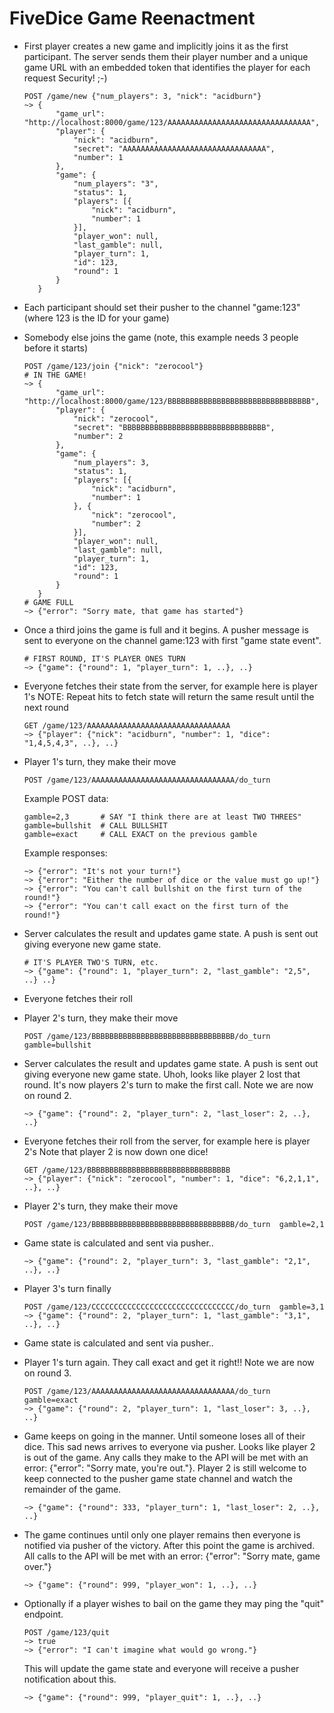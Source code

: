 # FiveDice Game Reenactment

- First player creates a new game and implicitly joins it as the first
  participant. The server sends them their player number and a unique game
  URL with an embedded token that identifies the player for each request
  Security! ;-)

      POST /game/new {"num_players": 3, "nick": "acidburn"}
      ~> {
             "game_url": "http://localhost:8000/game/123/AAAAAAAAAAAAAAAAAAAAAAAAAAAAAAAA",
             "player": {
                 "nick": "acidburn",
                 "secret": "AAAAAAAAAAAAAAAAAAAAAAAAAAAAAAAA",
                 "number": 1
             },
             "game": {
                 "num_players": "3",
                 "status": 1,
                 "players": [{
                     "nick": "acidburn",
                     "number": 1
                 }],
                 "player_won": null,
                 "last_gamble": null,
                 "player_turn": 1,
                 "id": 123,
                 "round": 1
             }
         }


- Each participant should set their pusher to the channel "game:123" (where
  123 is the ID for your game)


- Somebody else joins the game (note, this example needs 3 people before it
  starts)

      POST /game/123/join {"nick": "zerocool"}
      # IN THE GAME!
      ~> {
             "game_url": "http://localhost:8000/game/123/BBBBBBBBBBBBBBBBBBBBBBBBBBBBBBBB",
             "player": {
                 "nick": "zerocool",
                 "secret": "BBBBBBBBBBBBBBBBBBBBBBBBBBBBBBBB",
                 "number": 2
             },
             "game": {
                 "num_players": 3,
                 "status": 1,
                 "players": [{
                     "nick": "acidburn",
                     "number": 1
                 }, {
                     "nick": "zerocool",
                     "number": 2
                 }],
                 "player_won": null,
                 "last_gamble": null,
                 "player_turn": 1,
                 "id": 123,
                 "round": 1
             }
         }
      # GAME FULL
      ~> {"error": "Sorry mate, that game has started"}


- Once a third joins the game is full and it begins. A pusher message is sent
  to everyone on the channel game:123 with first "game state event".

      # FIRST ROUND, IT'S PLAYER ONES TURN
      ~> {"game": {"round": 1, "player_turn": 1, ..}, ..}


- Everyone fetches their state from the server, for example here is player 1's
  NOTE: Repeat hits to fetch state will return the same result until the next
  round

      GET /game/123/AAAAAAAAAAAAAAAAAAAAAAAAAAAAAAAA
      ~> {"player": {"nick": "acidburn", "number": 1, "dice": "1,4,5,4,3", ..}, ..}



- Player 1's turn, they make their move

      POST /game/123/AAAAAAAAAAAAAAAAAAAAAAAAAAAAAAAA/do_turn

  Example POST data:

      gamble=2,3       # SAY "I think there are at least TWO THREES"
      gamble=bullshit  # CALL BULLSHIT
      gamble=exact     # CALL EXACT on the previous gamble

  Example responses:

      ~> {"error": "It's not your turn!"}
      ~> {"error": "Either the number of dice or the value must go up!"}
      ~> {"error": "You can't call bullshit on the first turn of the round!"}
      ~> {"error": "You can't call exact on the first turn of the round!"}


- Server calculates the result and updates game state. A push is sent out
  giving everyone new game state.

      # IT'S PLAYER TWO'S TURN, etc.
      ~> {"game": {"round": 1, "player_turn": 2, "last_gamble": "2,5", ..} ..}


- Everyone fetches their roll


- Player 2's turn, they make their move

      POST /game/123/BBBBBBBBBBBBBBBBBBBBBBBBBBBBBBBB/do_turn  gamble=bullshit


- Server calculates the result and updates game state. A push is sent out
  giving everyone new game state. Uhoh, looks like player 2 lost that round.
  It's now players 2's turn to make the first call. Note we are now on
  round 2.

      ~> {"game": {"round": 2, "player_turn": 2, "last_loser": 2, ..}, ..}


- Everyone fetches their roll from the server, for example here is player 2's
  Note that player 2 is now down one dice!

      GET /game/123/BBBBBBBBBBBBBBBBBBBBBBBBBBBBBBBB
      ~> {"player": {"nick": "zerocool", "number": 1, "dice": "6,2,1,1", ..}, ..}


- Player 2's turn, they make their move

      POST /game/123/BBBBBBBBBBBBBBBBBBBBBBBBBBBBBBBB/do_turn  gamble=2,1


- Game state is calculated and sent via pusher..

      ~> {"game": {"round": 2, "player_turn": 3, "last_gamble": "2,1", ..}, ..}


- Player 3's turn finally

      POST /game/123/CCCCCCCCCCCCCCCCCCCCCCCCCCCCCCCC/do_turn  gamble=3,1
      ~> {"game": {"round": 2, "player_turn": 1, "last_gamble": "3,1", ..}, ..}


- Game state is calculated and sent via pusher..


- Player 1's turn again. They call exact and get it right!! Note we are now
  on round 3.

      POST /game/123/AAAAAAAAAAAAAAAAAAAAAAAAAAAAAAAA/do_turn  gamble=exact
      ~> {"game": {"round": 2, "player_turn": 1, "last_loser": 3, ..}, ..}


- Game keeps on going in the manner. Until someone loses all of their dice.
  This sad news arrives to everyone via pusher. Looks like player 2 is out
  of the game. Any calls they make to the API will be
  met with an error: {"error": "Sorry mate, you're out."}. Player 2 is still
  welcome to keep connected to the pusher game state channel and watch the
  remainder of the game.

      ~> {"game": {"round": 333, "player_turn": 1, "last_loser": 2, ..}, ..}


- The game continues until only one player remains then everyone is notified
  via pusher of the victory. After this point the game is archived. All calls
  to the API will be met with an error: {"error": "Sorry mate, game over."}

      ~> {"game": {"round": 999, "player_won": 1, ..}, ..}


- Optionally if a player wishes to bail on the game they may ping the "quit"
  endpoint.

      POST /game/123/quit
      ~> true
      ~> {"error": "I can't imagine what would go wrong."}

  This will update the game state and everyone will receive a pusher
  notification about this.

      ~> {"game": {"round": 999, "player_quit": 1, ..}, ..}

